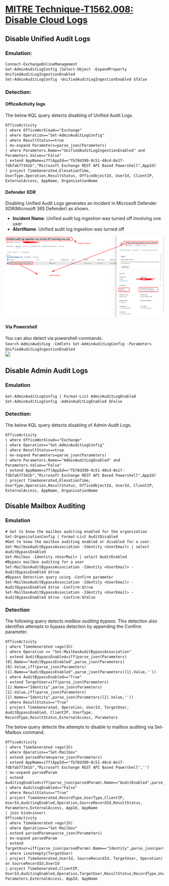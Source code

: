 # [MITRE Technique-T1562.008: Disable Cloud Logs](https://attack.mitre.org/techniques/T1562/008/)  

## Disable Unified Audit Logs  
### Emulation:  
```
Connect-ExchangeOnlineManagement
Get-AdminAuditLogConfig |Select-Object -ExpandProperty UnifiedAuditLogIngestionEnabled
Set-AdminAuditLogConfig -UnifiedAuditLogIngestionEnabled $false
```

###
### Detection:
#### OfficeActivity logs
The below KQL query detects disabling of Unified Audit Logs.  
```
OfficeActivity
| where OfficeWorkload=="Exchange"
| where Operation=="Set-AdminAuditLogConfig"
| where ResultStatus==true
| mv-expand Parameters=parse_json(Parameters)
| where Parameters.Name=="UnifiedAuditLogIngestionEnabled" and Parameters.Value=="False"
| extend AppName=iff(AppId=="fb78d390-0c51-40cd-8e17-fdbfab77341b","Microsoft Exchange REST API Based Powershell",AppId)
| project TimeGenerated,ElevationTime, UserType,Operation,ResultStatus, OfficeObjectId, UserId, ClientIP, ExternalAccess, AppName, OrganizationName
```
#### Defender XDR
Disabling Unified Audit Logs generates an Incident in Microsoft Defender XDR(Microsoft 365 Defender) as shown.
* **Incident Name**: Unified audit log ingestion was turned off involving one user
* **AlertName**: Unified audit log ingestion was turned off

![Defender Alert](Images/UnifiedAuditLogDisabled.png)  
#### Via Powershell
You can also detect via powershell commands.  
```Search-AdminAuditLog -Cmdlets Set-AdminAuditLogConfig -Parameters UnifiedAuditLogIngestionEnabled```  
![](Images/DetectUnifiedAuditLogDisabled.png)

## Disable Admin Audit Logs  
### Emulation
```
Get-AdminAuditLogConfig | Format-List AdminAuditLogEnabled
Set-AdminAuditLogConfig -AdminAuditLogEnabled $False
```
### Detection: 
The below KQL query detects disabling of Admin Audit Logs.  
```
OfficeActivity
| where OfficeWorkload=="Exchange"
| where Operation=="Set-AdminAuditLogConfig"
| where ResultStatus==true
| mv-expand Parameters=parse_json(Parameters)
| where Parameters.Name=="AdminAuditLogEnabled" and Parameters.Value=="False"
| extend AppName=iff(AppId=="fb78d390-0c51-40cd-8e17-fdbfab77341b","Microsoft Exchange REST API Based Powershell",AppId)
| project TimeGenerated,ElevationTime, UserType,Operation,ResultStatus, OfficeObjectId, UserId, ClientIP, ExternalAccess, AppName, OrganizationName
```
## Disable Mailbox Auditing
### Emulation
```
# Get to know the mailbox auditing enabled for the organization
Get-OrganizationConfig | Format-List AuditDisabled
#Get to know the mailbox auditing enabled or disabled for a user.
Get-MailboxAuditBypassAssociation -Identity <UserEmail> | select AuditBypassEnabled
Get-Mailbox -Identity <UserMail> | select AuditEnabled                 
#Bypass mailbox auditing for a user
Set-MailboxAuditBypassAssociation -Identity <UserEmail> -AuditBypassEnabled $true
#Bypass Detection query using -Confirm parameter
Set-MailboxAuditBypassAssociation -Identity <UserEmail> -AuditBypassEnabled $true -Confirm:$true 
Set-MailboxAuditBypassAssociation -Identity <UserEmail> -AuditBypassEnabled $true -Confirm:$false
```
### Detection
The following query detects _mailbox auditing bypass_. This detection also identifies attempts to bypass detection by appending the Confirm parameter.
```
OfficeActivity
| where TimeGenerated >ago(1h)
| where Operation == "Set-MailboxAuditBypassAssociation"
| extend AuditBypassEnabled=iff(parse_json(Parameters)[0].Name=="AuditBypassEnabled",parse_json(Parameters)[0].Value,iff(parse_json(Parameters)[1].Name=="AuditBypassEnabled",parse_json(Parameters)[1].Value,''))
| where AuditBypassEnabled=="True"
| extend TargetUser=iff(parse_json(Parameters)[1].Name=="Identity",parse_json(Parameters)[1].Value,iff(parse_json(Parameters)[2].Name=="Identity",parse_json(Parameters)[2].Value,''))
| where ResultStatus=="True"
| project TimeGenerated, Operation, UserId, TargetUser,  AuditBypassEnabled, ClientIP, UserType, RecordType,ResultStatus,ExternalAccess, Parameters
```
The below query detects the attempts to disable to mailbox auditing via Set-Mailbox command.  
```
OfficeActivity
| where TimeGenerated >ago(1h)
| where Operation=="Set-Mailbox"
| extend parsedParam=parse_json(Parameters) 
| extend AppName=iff(AppId=="fb78d390-0c51-40cd-8e17-fdbfab77341b","Microsoft Exchange REST API Based Powershell",'')
| mv-expand parsedParam
| extend AuditingEnabled=iff(parse_json(parsedParam).Name=="AuditEnabled",parse_json(parsedParam).Value,'')
| where AuditingEnabled=="False"
| where ResultStatus=="True"
| project TimeGenerated,RecordType,UserType,ClientIP, UserId,AuditingEnabled,Operation,SourceRecordId,ResultStatus, Parameters,ExternalAccess, AppId, AppName
| join kind=inner(
OfficeActivity
| where TimeGenerated >ago(1h)
| where Operation=="Set-Mailbox"
| extend parsedParam=parse_json(Parameters) 
| mv-expand parsedParam
| extend TargetUser=iff(parse_json(parsedParam).Name=="Identity",parse_json(parsedParam).Value,'')
| where isnotempty(TargetUser)
| project TimeGenerated,UserId, SourceRecordId, TargetUser, Operation) on SourceRecordId,UserId
| project TimeGenerated,ClientIP, UserId,AuditingEnabled,Operation,TargetUser,ResultStatus,RecordType,UserType,SourceRecordId, Parameters,ExternalAccess, AppId, AppName
```
